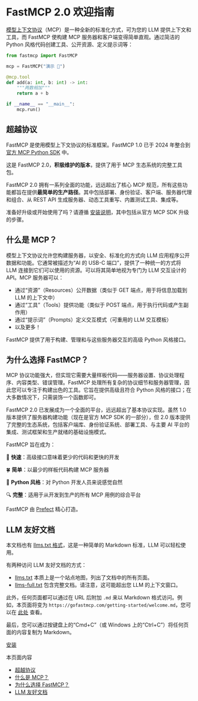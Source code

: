 # FastMCP 2.0 欢迎指南

[模型上下文协议](https://modelcontextprotocol.io/)（MCP）是一种全新的标准化方式，可为您的 LLM 提供上下文和工具，而 FastMCP 使构建 MCP 服务器和客户端变得简单直观。通过简洁的 Python 风格代码创建工具、公开资源、定义提示词等：

```python
from fastmcp import FastMCP

mcp = FastMCP("演示 🚀")

@mcp.tool
def add(a: int, b: int) -> int:
    """两数相加"""
    return a + b

if __name__ == "__main__":
    mcp.run()
```

## 超越协议

FastMCP 是使用模型上下文协议的标准框架。FastMCP 1.0 已于 2024 年整合到 [官方 MCP Python SDK](https://github.com/modelcontextprotocol/python-sdk) 中。

这是 FastMCP 2.0，**积极维护的版本**，提供了用于 MCP 生态系统的完整工具包。

FastMCP 2.0 拥有一系列全面的功能，远远超出了核心 MCP 规范，所有这些功能都旨在提供**最简单的生产路径**。其中包括部署、身份验证、客户端、服务器代理和组合、从 REST API 生成服务器、动态工具重写、内置测试工具、集成等。

准备好升级或开始使用了吗？请遵循 [安装说明](https://gofastmcp.com/getting-started/installation)，其中包括从官方 MCP SDK 升级的步骤。

## 什么是 MCP？

模型上下文协议允许您构建服务器，以安全、标准化的方式向 LLM 应用程序公开数据和功能。它通常被描述为“AI 的 USB-C 端口”，提供了一种统一的方式将 LLM 连接到它们可以使用的资源。可以将其简单地视为专门为 LLM 交互设计的 API。MCP 服务器可以：

- 通过“资源”（Resources）公开数据（类似于 GET 端点，用于将信息加载到 LLM 的上下文中）
- 通过“工具”（Tools）提供功能（类似于 POST 端点，用于执行代码或产生副作用）
- 通过“提示词”（Prompts）定义交互模式（可重用的 LLM 交互模板）
- 以及更多！

FastMCP 提供了用于构建、管理和与这些服务器交互的高级 Python 风格接口。

## 为什么选择 FastMCP？

MCP 协议功能强大，但实现它需要大量样板代码——服务器设置、协议处理程序、内容类型、错误管理。FastMCP 处理所有复杂的协议细节和服务器管理，因此您可以专注于构建出色的工具。它旨在提供高级且符合 Python 风格的接口；在大多数情况下，只需装饰一个函数即可。

FastMCP 2.0 已发展成为一个全面的平台，远远超出了基本协议实现。虽然 1.0 版本提供了服务器构建功能（现在是官方 MCP SDK 的一部分），但 2.0 版本提供了完整的生态系统，包括客户端库、身份验证系统、部署工具、与主要 AI 平台的集成、测试框架和生产就绪的基础设施模式。

FastMCP 旨在成为：

🚀 **快速**：高级接口意味着更少的代码和更快的开发

🍀 **简单**：以最少的样板代码构建 MCP 服务器

🐍 **Python 风格**：对 Python 开发人员来说感觉自然

🔍 **完整**：适用于从开发到生产的所有 MCP 用例的综合平台

FastMCP 由 [Prefect](https://www.prefect.io/) 精心打造。

## LLM 友好文档

本文档也有 [llms.txt 格式](https://llmstxt.org/)，这是一种简单的 Markdown 标准，LLM 可以轻松使用。

有两种访问 LLM 友好文档的方式：

- [llms.txt](https://gofastmcp.com/llms.txt) 本质上是一个站点地图，列出了文档中的所有页面。
- [llms-full.txt](https://gofastmcp.com/llms-full.txt) 包含完整文档。请注意，这可能超出您 LLM 的上下文窗口。

此外，任何页面都可以通过在 URL 后附加 `.md` 来以 Markdown 格式访问。例如，本页面将变为 `https://gofastmcp.com/getting-started/welcome.md`，您可以在 [此处](https://gofastmcp.com/getting-started/welcome.md) 查看。

最后，您可以通过按键盘上的“Cmd+C”（或 Windows 上的“Ctrl+C”）将任何页面的内容复制为 Markdown。

[安装](https://gofastmcp.com/getting-started/installation)

本页面内容

- [超越协议](https://gofastmcp.com/getting-started/welcome#beyond-the-protocol)
- [什么是 MCP？](https://gofastmcp.com/getting-started/welcome#what-is-mcp%3F)
- [为什么选择 FastMCP？](https://gofastmcp.com/getting-started/welcome#why-fastmcp%3F)
- [LLM 友好文档](https://gofastmcp.com/getting-started/welcome#llm-friendly-docs)